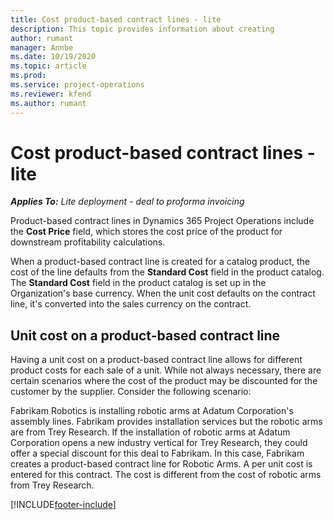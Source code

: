 ```yaml
---
title: Cost product-based contract lines - lite
description: This topic provides information about creating 
author: rumant
manager: Annbe
ms.date: 10/19/2020
ms.topic: article
ms.prod:
ms.service: project-operations
ms.reviewer: kfend 
ms.author: rumant
---
```


# Cost product-based contract lines - lite

_**Applies To:** Lite deployment - deal to proforma invoicing_


Product-based contract lines in Dynamics 365 Project Operations include the **Cost Price** field, which stores the cost price of the product for downstream profitability calculations.

When a product-based contract line is created for a catalog product, the cost of the line defaults from the **Standard Cost** field in the product catalog. The **Standard Cost** field in the product catalog is set up in the Organization's base currency. When the unit cost defaults on the contract line, it's converted into the sales currency on the contract.

## Unit cost on a product-based contract line

Having a unit cost on a product-based contract line allows for different product costs for each sale of a unit. While not always necessary, there are certain scenarios where the cost of the product may be discounted for the customer by the supplier. Consider the following scenario:

Fabrikam Robotics is installing robotic arms at Adatum Corporation's assembly lines. Fabrikam provides installation services but the robotic arms are from Trey Research. If the installation of robotic arms at Adatum Corporation opens a new industry vertical for Trey Research, they could offer a special discount for this deal to Fabrikam. In this case, Fabrikam creates a product-based contract line for Robotic Arms. A per unit cost is entered for this contract. The cost is different from the cost of robotic arms from Trey Research.


[!INCLUDE[footer-include](../../includes/footer-banner.md)]